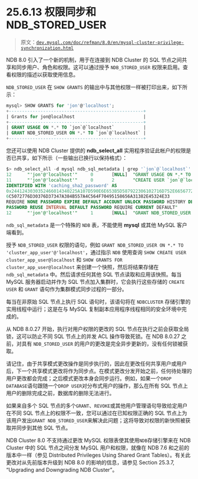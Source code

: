 # 25.6.13 权限同步和 NDB_STORED_USER

> 原文：[`dev.mysql.com/doc/refman/8.0/en/mysql-cluster-privilege-synchronization.html`](https://dev.mysql.com/doc/refman/8.0/en/mysql-cluster-privilege-synchronization.html)

NDB 8.0 引入了一个新的机制，用于在连接到 NDB Cluster 的 SQL 节点之间共享和同步用户、角色和权限。这可以通过授予 `NDB_STORED_USER` 权限来启用。查看权限的描述以获取使用信息。

`NDB_STORED_USER` 在 `SHOW GRANTS` 的输出中与其他权限一样被打印出来，如下所示：

```sql
mysql> SHOW GRANTS for 'jon'@'localhost';
+---------------------------------------------------+
| Grants for jon@localhost                          |
+---------------------------------------------------+
| GRANT USAGE ON *.* TO `jon`@`localhost`           |
| GRANT NDB_STORED_USER ON *.* TO `jon`@`localhost` |
+---------------------------------------------------+
```

您还可以使用 NDB Cluster 提供的 **ndb_select_all** 实用程序验证此帐户的权限是否已共享，如下所示（一些输出已换行以保持格式）：

```sql
$> ndb_select_all -d mysql ndb_sql_metadata | grep '`jon`@`localhost`'
12      "'jon'@'localhost'"     0       [NULL]  "GRANT USAGE ON *.* TO `jon`@`localhost`"
11      "'jon'@'localhost'"     0       2       "CREATE USER `jon`@`localhost`
IDENTIFIED WITH 'caching_sha2_password' AS
0x2441243030352466014340225A107D590E6E653B5D587922306102716D752E6656772F3038512F
6C5072776D30376D37347A384B557A4C564F70495158656A31382E45324E33
REQUIRE NONE PASSWORD EXPIRE DEFAULT ACCOUNT UNLOCK PASSWORD HISTORY DEFAULT
PASSWORD REUSE INTERVAL DEFAULT PASSWORD REQUIRE CURRENT DEFAULT"
12      "'jon'@'localhost'"     1       [NULL]  "GRANT NDB_STORED_USER ON *.* TO `jon`@`localhost`"
```

`ndb_sql_metadata` 是一个特殊的 `NDB` 表，不能使用 **mysql** 或其他 MySQL 客户端看到。

授予 `NDB_STORED_USER` 权限的语句，例如 `GRANT NDB_STORED_USER ON *.* TO 'cluster_app_user'@'localhost'`，通过指示 `NDB` 使用查询 `SHOW CREATE USER cluster_app_user@localhost` 和 `SHOW GRANTS FOR cluster_app_user@localhost` 来创建一个快照，然后将结果存储在 `ndb_sql_metadata` 中。然后请求任何其他 SQL 节点读取和应用该快照。每当 MySQL 服务器启动并作为 SQL 节点加入集群时，它会执行这些存储的 `CREATE USER` 和 `GRANT` 语句作为集群模式同步过程的一部分。

每当在非原始 SQL 节点上执行 SQL 语句时，该语句将在 `NDBCLUSTER` 存储引擎的实用线程中运行；这是在与 MySQL 复制副本应用程序线程相同的安全环境中完成的。

从 NDB 8.0.27 开始，执行对用户权限的更改的 SQL 节点在执行之前会获取全局锁，这可以防止不同 SQL 节点上的并发 ACL 操作导致死锁。在 NDB 8.0.27 之前，对具有 `NDB_STORED_USER` 的用户的更改是完全异步更新的，没有任何锁被获取。

请记住，由于共享模式更改操作是同步执行的，因此在更改任何共享用户或用户后，下一个共享模式更改将作为同步点。在模式更改分发开始之前，任何待处理的用户更改都会完成；之后模式更改本身会同步运行。例如，如果一个`DROP DATABASE`语句跟随一个`DROP USER`对分布式用户的操作，那么在所有 SQL 节点上用户的删除完成之前，数据库的删除无法进行。

如果来自多个 SQL 节点的多个`GRANT`、`REVOKE`或其他用户管理语句导致给定用户在不同 SQL 节点上的权限不一致，您可以通过在已知权限正确的 SQL 节点上为该用户发出`GRANT NDB_STORED_USER`来解决此问题；这将导致对权限的新快照被获取并同步到其他 SQL 节点。

NDB Cluster 8.0 不支持通过更改 MySQL 权限表使其使用`NDB`存储引擎来在 NDB Cluster 中的 SQL 节点之间分发 MySQL 用户和权限，就像在 NDB 7.6 和之前的版本中一样（参见 Distributed Privileges Using Shared Grant Tables）。有关此更改对从先前版本升级到 NDB 8.0 的影响的信息，请参见 Section 25.3.7, “Upgrading and Downgrading NDB Cluster”。
